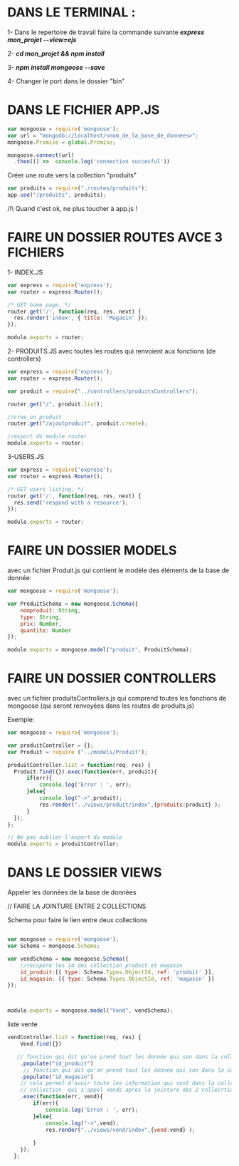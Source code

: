 # DANS LE TERMINAL :
1- Dans le repertoire de travail faire la commande suivante
***express mon_projet --view=ejs***

2- ***cd mon_projet && npm install***

3- ***npm install mongoose --save***

4- Changer le port dans le dossier "bin"


# DANS LE FICHIER APP.JS

```javascript
var mongoose = require('mongoose');
var url = "mongodb://localhost/<nom_de_la_base_de_donnees>";
mongoose.Promise = global.Promise;

mongoose.connect(url)
  .then(() =>  console.log('connection succesful'))
```

Créer une route vers la collection "produits"

```javascript
var produits = require("./routes/produits");
app.use("/produits", produits);
```

/!\ Quand c'est ok, ne plus toucher à app.js !

# FAIRE UN DOSSIER ROUTES AVCE 3 FICHIERS

1- INDEX.JS
```javascript
var express = require('express');
var router = express.Router();

/* GET home page. */
router.get('/', function(req, res, next) {
  res.render('index', { title: 'Magasin' });
});

module.exports = router;
```

2- PRODUITS.JS avec toutes les routes qui renvoient aux fonctions (de controllers)
```javascript
var express = require('express');
var router = express.Router();

var produit = require("../controllers/produitsControllers");

router.get("/", produit.list);

//cree un produit
router.get("/ajoutproduit", produit.create);

//export du module router
module.exports = router;
```

3-USERS.JS
```javascript
var express = require('express');
var router = express.Router();

/* GET users listing. */
router.get('/', function(req, res, next) {
  res.send('respond with a resource');
});

module.exports = router;
```


# FAIRE UN DOSSIER MODELS 

avec un fichier Produit.js qui contient le modèle des éléments de la base de donnée: 
```javascript
var mongoose = require('mongoose');

var ProduitSchema = new mongoose.Schema({
    nomproduit: String,
    type: String,
    prix: Number,
    quantite: Number
});

module.exports = mongoose.model("produit", ProduitSchema);
```

# FAIRE UN DOSSIER CONTROLLERS

avec un fichier produitsControllers.js
qui comprend toutes les fonctions de mongoose (qui seront renvoyées dans les routes de produits.js)

Exemple:
```javascript
var mongoose = require('mongoose');

var produitController = {};
var Produit = require ("../models/Produit"); 

produitController.list = function(req, res) {
  Produit.find({}).exec(function(err, produit){
      if(err){
          console.log('Error : ', err);
      }else{
          console.log("->",produit);
          res.render("../views/produit/index",{produits:produit} );
      } 
  });
};

// Ne pas oublier l'export du module
module.exports = produitController;
```

# DANS LE DOSSIER VIEWS

Appeler les données de la base de données



// FAIRE LA JOINTURE ENTRE 2 COLLECTIONS

Schema pour faire le  lien entre deux collections

```javascript

var mongoose = require('mongoose');
var Schema = mongoose.Schema;

var vendSchema = new mongoose.Schema({
    //recupere les id des collection produit et magasin
    id_produit:[{ type: Schema.Types.ObjectId, ref: 'produit' }],
    id_magasin: [{ type: Schema.Types.ObjectId, ref: 'magasin' }]
});



module.exports = mongoose.model("Vend", vendSchema);
```



liste vente

```javascript
vendController.list = function(req, res) {
    Vend.find({})

   // fonction qui dit qu'on prend tout les donnée qui son dans la collection produit par son ID
    .populate("id_produit")
     // fonction qui dit qu'on prend tout les donnée qui son dans la collection magasin par son ID
    .populate("id_magasin")
    // cela permet d'avoir toute les information qui sont dans la collection produit et magasin dans la nouvelle
    // collection  qui s'appel vends apres la jointure des 2 collecrtions
    .exec(function(err, vend){
        if(err){
            console.log('Error : ', err);
        }else{
            console.log("->",vend);
            res.render("../views/vend/index",{vend:vend} );
  
        } 
    });
  };
```